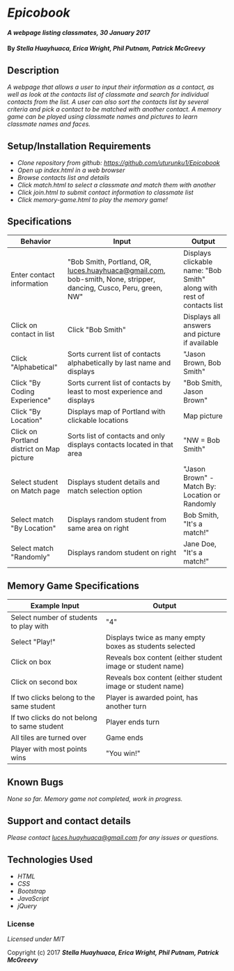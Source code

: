 # _Epicobook_

#### _A webpage listing classmates, 30 January 2017_

#### By _**Stella Huayhuaca, Erica Wright, Phil Putnam, Patrick McGreevy**_

## Description

_A webpage that allows a user to input their information as a contact, as well as look at the contacts list of classmate and search for individual contacts from the list. A user can also sort the contacts list by several criteria and pick a contact to be matched with another contact. A memory game can be played using classmate names and pictures to learn classmate names and faces._

## Setup/Installation Requirements

* _Clone repository from github: https://github.com/uturunku1/Epicobook_
* _Open up index.html in a web browser_
* _Browse contacts list and details_
* _Click match.html to select a classmate and match them with another_
* _Click join.html to submit contact information to classmate list_
* _Click memory-game.html to play the memory game!_

## Specifications

|Behavior|Input|Output|
|--------|-----|------|
|Enter contact information|"Bob Smith, Portland, OR, luces.huayhuaca@gmail.com, bob-smith, None, stripper, dancing, Cusco, Peru, green, NW"|Displays clickable name: "Bob Smith" along with rest of contacts list|
|Click on contact in list|Click "Bob Smith"|Displays all answers and picture if available|
|Click "Alphabetical"|Sorts current list of contacts alphabetically by last name and displays|"Jason Brown, Bob Smith"|
|Click "By Coding Experience"|Sorts current list of contacts by least to most experience and displays|"Bob Smith, Jason Brown"|
|Click "By Location"|Displays map of Portland with clickable locations|Map picture|
|Click on Portland district on Map picture|Sorts list of contacts and only displays contacts located in that area|"NW = Bob Smith"|
|Select student on Match page|Displays student details and match selection option|"Jason Brown" - Match By: Location or Randomly|
|Select match "By Location"|Displays random student from same area on right|Bob Smith, "It's a match!"|
|Select match "Randomly"|Displays random student on right|Jane Doe, "It's a match!"|

## Memory Game Specifications

|Example Input|Output|
|-------------|------|
|Select number of students to play with|"4"|
|Select "Play!"|Displays twice as many empty boxes as students selected|
|Click on box|Reveals box content (either student image or student name)|
|Click on second box|Reveals box content (either student image or student name)|
|If two clicks belong to the same student|Player is awarded point, has another turn|
|If two clicks do not belong to same student|Player ends turn|
|All tiles are turned over|Game ends|
|Player with most points wins|"You win!"|

## Known Bugs

_None so far. Memory game not completed, work in progress._

## Support and contact details

_Please contact luces.huayhuaca@gmail.com for any issues or questions._

## Technologies Used

* _HTML_
* _CSS_
* _Bootstrap_
* _JavaScript_
* _jQuery_

### License

*Licensed under MIT*

Copyright (c) 2017 **_Stella Huayhuaca, Erica Wright, Phil Putnam, Patrick McGreevy_**
